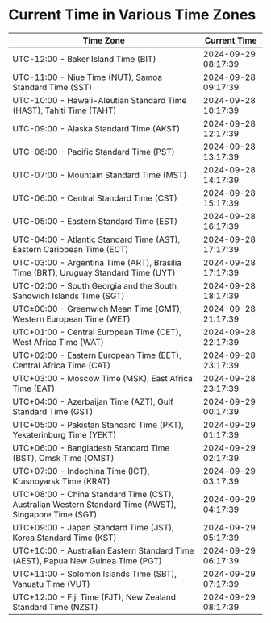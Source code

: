 # Current Time in Various Time Zones

| Time Zone | Current Time |
|-----------|--------------|
| UTC-12:00 - Baker Island Time (BIT) | 2024-09-29 08:17:39 |
| UTC-11:00 - Niue Time (NUT), Samoa Standard Time (SST) | 2024-09-28 09:17:39 |
| UTC-10:00 - Hawaii-Aleutian Standard Time (HAST), Tahiti Time (TAHT) | 2024-09-28 10:17:39 |
| UTC-09:00 - Alaska Standard Time (AKST) | 2024-09-28 12:17:39 |
| UTC-08:00 - Pacific Standard Time (PST) | 2024-09-28 13:17:39 |
| UTC-07:00 - Mountain Standard Time (MST) | 2024-09-28 14:17:39 |
| UTC-06:00 - Central Standard Time (CST) | 2024-09-28 15:17:39 |
| UTC-05:00 - Eastern Standard Time (EST) | 2024-09-28 16:17:39 |
| UTC-04:00 - Atlantic Standard Time (AST), Eastern Caribbean Time (ECT) | 2024-09-28 17:17:39 |
| UTC-03:00 - Argentina Time (ART), Brasília Time (BRT), Uruguay Standard Time (UYT) | 2024-09-28 17:17:39 |
| UTC-02:00 - South Georgia and the South Sandwich Islands Time (SGT) | 2024-09-28 18:17:39 |
| UTC±00:00 - Greenwich Mean Time (GMT), Western European Time (WET) | 2024-09-28 21:17:39 |
| UTC+01:00 - Central European Time (CET), West Africa Time (WAT) | 2024-09-28 22:17:39 |
| UTC+02:00 - Eastern European Time (EET), Central Africa Time (CAT) | 2024-09-28 23:17:39 |
| UTC+03:00 - Moscow Time (MSK), East Africa Time (EAT) | 2024-09-28 23:17:39 |
| UTC+04:00 - Azerbaijan Time (AZT), Gulf Standard Time (GST) | 2024-09-29 00:17:39 |
| UTC+05:00 - Pakistan Standard Time (PKT), Yekaterinburg Time (YEKT) | 2024-09-29 01:17:39 |
| UTC+06:00 - Bangladesh Standard Time (BST), Omsk Time (OMST) | 2024-09-29 02:17:39 |
| UTC+07:00 - Indochina Time (ICT), Krasnoyarsk Time (KRAT) | 2024-09-29 03:17:39 |
| UTC+08:00 - China Standard Time (CST), Australian Western Standard Time (AWST), Singapore Time (SGT) | 2024-09-29 04:17:39 |
| UTC+09:00 - Japan Standard Time (JST), Korea Standard Time (KST) | 2024-09-29 05:17:39 |
| UTC+10:00 - Australian Eastern Standard Time (AEST), Papua New Guinea Time (PGT) | 2024-09-29 06:17:39 |
| UTC+11:00 - Solomon Islands Time (SBT), Vanuatu Time (VUT) | 2024-09-29 07:17:39 |
| UTC+12:00 - Fiji Time (FJT), New Zealand Standard Time (NZST) | 2024-09-29 08:17:39 |
